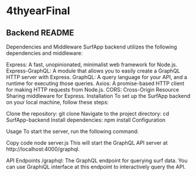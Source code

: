 # 4thyearFinal
## Backend README
Dependencies and Middleware
SurfApp backend utilizes the following dependencies and middleware:

Express: A fast, unopinionated, minimalist web framework for Node.js.
Express-GraphQL: A module that allows you to easily create a GraphQL HTTP server with Express.
GraphQL: A query language for your API, and a runtime for executing those queries.
Axios: A promise-based HTTP client for making HTTP requests from Node.js.
CORS: Cross-Origin Resource Sharing middleware for Express.
Installation
To set up the SurfApp backend on your local machine, follow these steps:

Clone the repository:
git clone <repository-url>
Navigate to the project directory:
cd SurfApp-backend
Install dependencies:
npm install
Configuration

Usage
To start the server, run the following command:

Copy code
node server.js
This will start the GraphQL API server at http://localhost:4000/graphql.

API Endpoints
/graphql: The GraphQL endpoint for querying surf data. You can use GraphiQL interface at this endpoint to interactively query the API.
